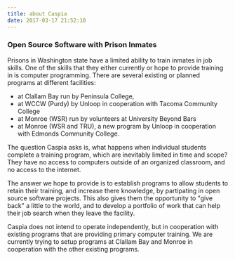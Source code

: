 ```yaml
---
title: about Caspia
date: 2017-03-17 21:52:10
---
```

<h3>Open Source Software with Prison Inmates</h3>
Prisons in Washington state have a limited ability to train inmates in job skills. One of the skills that they either currently or hope to provide training in is computer programming. There are several existing or planned programs at different facilities:

-  at Clallam Bay run by Peninsula College,
-  at WCCW (Purdy) by Unloop in cooperation with Tacoma Community College
-  at Monroe (WSR) run by volunteers at University Beyond Bars
-  at Monroe (WSR and TRU), a new program by Unloop in cooperation with Edmonds Community College.

The question Caspia asks is, what happens when individual students complete a training program, which are inevitably limited in time and scope? They have no access to computers outside of an organized classroom, and no access to the internet.

The answer we hope to provide is to establish programs to allow students to retain their training, and increase there knowledge, by partipating in open source software projects. This also gives them the opportunity to "give back" a little to the world, and to develop a portfolio of work that can help their job search when they leave the facility.

Caspia does not intend to operate independently, but in cooperation with existing programs that are providing primary computer training. We are currently trying to setup programs at Clallam Bay and Monroe in cooperation with the other existing programs.



